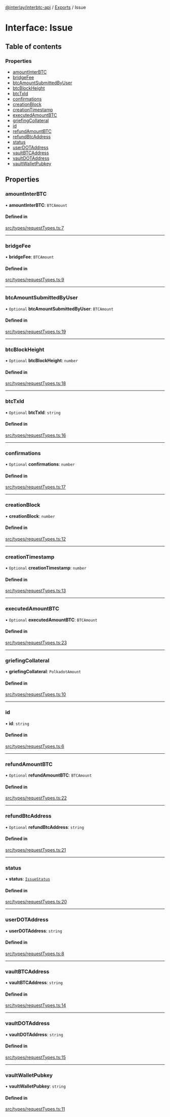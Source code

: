 [@interlay/interbtc-api](/README.md) / [Exports](/modules.md) / Issue

# Interface: Issue

## Table of contents

### Properties

- [amountInterBTC](/interfaces/Issue.md#amountinterbtc)
- [bridgeFee](/interfaces/Issue.md#bridgefee)
- [btcAmountSubmittedByUser](/interfaces/Issue.md#btcamountsubmittedbyuser)
- [btcBlockHeight](/interfaces/Issue.md#btcblockheight)
- [btcTxId](/interfaces/Issue.md#btctxid)
- [confirmations](/interfaces/Issue.md#confirmations)
- [creationBlock](/interfaces/Issue.md#creationblock)
- [creationTimestamp](/interfaces/Issue.md#creationtimestamp)
- [executedAmountBTC](/interfaces/Issue.md#executedamountbtc)
- [griefingCollateral](/interfaces/Issue.md#griefingcollateral)
- [id](/interfaces/Issue.md#id)
- [refundAmountBTC](/interfaces/Issue.md#refundamountbtc)
- [refundBtcAddress](/interfaces/Issue.md#refundbtcaddress)
- [status](/interfaces/Issue.md#status)
- [userDOTAddress](/interfaces/Issue.md#userdotaddress)
- [vaultBTCAddress](/interfaces/Issue.md#vaultbtcaddress)
- [vaultDOTAddress](/interfaces/Issue.md#vaultdotaddress)
- [vaultWalletPubkey](/interfaces/Issue.md#vaultwalletpubkey)

## Properties

### amountInterBTC

• **amountInterBTC**: `BTCAmount`

#### Defined in

[src/types/requestTypes.ts:7](https://github.com/interlay/interbtc-api/blob/5eab153/src/types/requestTypes.ts#L7)

___

### bridgeFee

• **bridgeFee**: `BTCAmount`

#### Defined in

[src/types/requestTypes.ts:9](https://github.com/interlay/interbtc-api/blob/5eab153/src/types/requestTypes.ts#L9)

___

### btcAmountSubmittedByUser

• `Optional` **btcAmountSubmittedByUser**: `BTCAmount`

#### Defined in

[src/types/requestTypes.ts:19](https://github.com/interlay/interbtc-api/blob/5eab153/src/types/requestTypes.ts#L19)

___

### btcBlockHeight

• `Optional` **btcBlockHeight**: `number`

#### Defined in

[src/types/requestTypes.ts:18](https://github.com/interlay/interbtc-api/blob/5eab153/src/types/requestTypes.ts#L18)

___

### btcTxId

• `Optional` **btcTxId**: `string`

#### Defined in

[src/types/requestTypes.ts:16](https://github.com/interlay/interbtc-api/blob/5eab153/src/types/requestTypes.ts#L16)

___

### confirmations

• `Optional` **confirmations**: `number`

#### Defined in

[src/types/requestTypes.ts:17](https://github.com/interlay/interbtc-api/blob/5eab153/src/types/requestTypes.ts#L17)

___

### creationBlock

• **creationBlock**: `number`

#### Defined in

[src/types/requestTypes.ts:12](https://github.com/interlay/interbtc-api/blob/5eab153/src/types/requestTypes.ts#L12)

___

### creationTimestamp

• `Optional` **creationTimestamp**: `number`

#### Defined in

[src/types/requestTypes.ts:13](https://github.com/interlay/interbtc-api/blob/5eab153/src/types/requestTypes.ts#L13)

___

### executedAmountBTC

• `Optional` **executedAmountBTC**: `BTCAmount`

#### Defined in

[src/types/requestTypes.ts:23](https://github.com/interlay/interbtc-api/blob/5eab153/src/types/requestTypes.ts#L23)

___

### griefingCollateral

• **griefingCollateral**: `PolkadotAmount`

#### Defined in

[src/types/requestTypes.ts:10](https://github.com/interlay/interbtc-api/blob/5eab153/src/types/requestTypes.ts#L10)

___

### id

• **id**: `string`

#### Defined in

[src/types/requestTypes.ts:6](https://github.com/interlay/interbtc-api/blob/5eab153/src/types/requestTypes.ts#L6)

___

### refundAmountBTC

• `Optional` **refundAmountBTC**: `BTCAmount`

#### Defined in

[src/types/requestTypes.ts:22](https://github.com/interlay/interbtc-api/blob/5eab153/src/types/requestTypes.ts#L22)

___

### refundBtcAddress

• `Optional` **refundBtcAddress**: `string`

#### Defined in

[src/types/requestTypes.ts:21](https://github.com/interlay/interbtc-api/blob/5eab153/src/types/requestTypes.ts#L21)

___

### status

• **status**: [`IssueStatus`](/enums/IssueStatus.md)

#### Defined in

[src/types/requestTypes.ts:20](https://github.com/interlay/interbtc-api/blob/5eab153/src/types/requestTypes.ts#L20)

___

### userDOTAddress

• **userDOTAddress**: `string`

#### Defined in

[src/types/requestTypes.ts:8](https://github.com/interlay/interbtc-api/blob/5eab153/src/types/requestTypes.ts#L8)

___

### vaultBTCAddress

• **vaultBTCAddress**: `string`

#### Defined in

[src/types/requestTypes.ts:14](https://github.com/interlay/interbtc-api/blob/5eab153/src/types/requestTypes.ts#L14)

___

### vaultDOTAddress

• **vaultDOTAddress**: `string`

#### Defined in

[src/types/requestTypes.ts:15](https://github.com/interlay/interbtc-api/blob/5eab153/src/types/requestTypes.ts#L15)

___

### vaultWalletPubkey

• **vaultWalletPubkey**: `string`

#### Defined in

[src/types/requestTypes.ts:11](https://github.com/interlay/interbtc-api/blob/5eab153/src/types/requestTypes.ts#L11)
